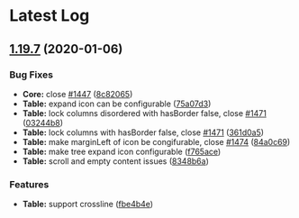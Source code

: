 # Latest Log 

## [1.19.7](https://github.com/alibaba-fusion/next/compare/1.19.5...1.19.7) (2020-01-06)


### Bug Fixes

* **Core:** close [#1447](https://github.com/alibaba-fusion/next/issues/1447) ([8c82065](https://github.com/alibaba-fusion/next/commit/8c82065))
* **Table:** expand icon can be configurable ([75a07d3](https://github.com/alibaba-fusion/next/commit/75a07d3))
* **Table:** lock columns disordered with hasBorder false, close [#1471](https://github.com/alibaba-fusion/next/issues/1471) ([03244b8](https://github.com/alibaba-fusion/next/commit/03244b8))
* **Table:** lock columns with hasBorder false, close [#1471](https://github.com/alibaba-fusion/next/issues/1471) ([361d0a5](https://github.com/alibaba-fusion/next/commit/361d0a5))
* **Table:** make marginLeft of icon be congifurable, close [#1474](https://github.com/alibaba-fusion/next/issues/1474) ([84a0c69](https://github.com/alibaba-fusion/next/commit/84a0c69))
* **Table:** make tree expand icon configurable ([f765ace](https://github.com/alibaba-fusion/next/commit/f765ace))
* **Table:** scroll and empty content issues ([8348b6a](https://github.com/alibaba-fusion/next/commit/8348b6a))


### Features

* **Table:** support crossline ([fbe4b4e](https://github.com/alibaba-fusion/next/commit/fbe4b4e))


